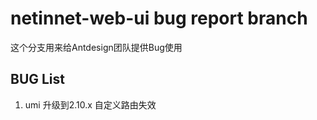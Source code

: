 # netinnet-web-ui bug report branch

这个分支用来给Antdesign团队提供Bug使用

## BUG List
1. umi 升级到2.10.x 自定义路由失效

